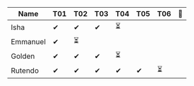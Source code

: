 |Name           |T01|T02|T03|T04|T05|T06|🚩|
|---------------|---|---|---|---|---|---|--|
|Isha           |✔|✔|✔|⏳|| | | 
|Emmanuel       |✔|⏳| | | | | | 
|Golden         |✔|✔|✔|⏳| | | | 
|Rutendo        |✔|✔|✔|✔|✔|⏳| |

